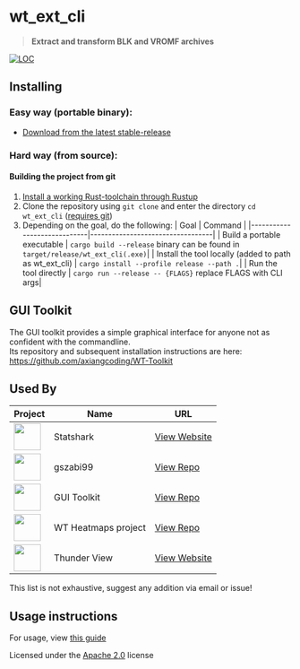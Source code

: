 # wt_ext_cli

> **Extract and transform BLK and VROMF archives**

[![LOC](https://tokei.rs/b1/github/Warthunder-Open-Source-Foundation/wt_ext_cli?type=Rust,Markdown,Javascript,Python,Shell)](https://github.com/search?q=repo%3AWarthunder-Open-Source-Foundation%2Fwt_ext_cli++language%3ARust&type=code)

## Installing

### Easy way (portable binary):

- [Download from the latest stable-release](https://github.com/Warthunder-Open-Source-Foundation/wt_ext_cli/releases?q=prerelease:false)

### Hard way (from source):

#### Building the project from git

1. <a href="https://www.rust-lang.org/tools/install">Install a working Rust-toolchain through Rustup</a>
2. Clone the repository using `git clone` and enter the directory
   `cd wt_ext_cli` ([requires git](https://github.com/git-guides/install-git))
3. Depending on the goal, do the following:
   | Goal | Command |
   |-----------------------------|----------------------------------|
   | Build a portable executable | `cargo build --release` binary can be found in `target/release/wt_ext_cli(.exe)`|
   | Install the tool locally (added to path as wt_ext_cli)    | `cargo install --profile release --path .`|
   | Run the tool directly | `cargo run --release -- {FLAGS}` replace FLAGS with CLI args|

## GUI Toolkit

The GUI toolkit provides a simple graphical interface for anyone not as confident with the commandline.  
Its repository and subsequent installation instructions are here: https://github.com/axiangcoding/WT-Toolkit

## Used By

| Project                                                                          | Name                | URL                                                           |
|----------------------------------------------------------------------------------|---------------------|---------------------------------------------------------------|
| <img src="https://statshark.net/assets/icon.svg" width="48">                     | Statshark           | [View Website](https://statshark.net/)                        |
| <img src="https://avatars.githubusercontent.com/u/45767091?v=4" width="48">      | gszabi99            | [View Repo](https://github.com/gszabi99/War-Thunder-Datamine) |
| <img src="https://avatars.githubusercontent.com/u/49201354?v=4" width="48">      | GUI Toolkit         | [View Repo](https://github.com/axiangcoding/WT-Toolkit)       |
| <img src="https://avatars.githubusercontent.com/u/80386324?s=48&v=4" width="48"> | WT Heatmaps project | [View Repo](https://github.com/Sgambe33/WT-Plotter)           |
| <img src="" width="48">                                                          | Thunder View        | [View Website](https://thunderview.net/)                      |

This list is not exhaustive, suggest any addition via email or issue!
<!--|<img src="" width="48"> |  | [View Repo]() | -->

## Usage instructions

For usage,
view [this guide](https://github.com/Warthunder-Open-Source-Foundation/wt_ext_cli/releases/latest/download/MANUAL.md)

Licensed under the [Apache 2.0](https://github.com/Warthunder-Open-Source-Foundation/wt_blk/blob/master/LICENSE) license
